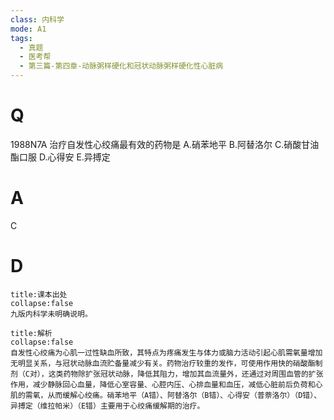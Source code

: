 ```yaml
---
class: 内科学
mode: A1
tags:
  - 真题
  - 医考帮
  - 第三篇-第四章-动脉粥样硬化和冠状动脉粥样硬化性心脏病
---
```


# Q
1988N7A 治疗自发性心绞痛最有效的药物是
A.硝苯地平
B.阿替洛尔
C.硝酸甘油酯口服
D.心得安
E.异搏定

# A
C
# D
```ad-note
title:课本出处
collapse:false
九版内科学未明确说明。
```

```ad-summary
title:解析
collapse:false
自发性心绞痛为心肌一过性缺血所致，其特点为疼痛发生与体力或脑力活动引起心肌需氧量增加无明显关系，与冠状动脉血流贮备量减少有关。药物治疗较重的发作，可使用作用快的硝酸酯制剂（C对），这类药物除扩张冠状动脉，降低其阻力，增加其血流量外，还通过对周围血管的扩张作用，减少静脉回心血量，降低心室容量、心腔内压、心排血量和血压，减低心脏前后负荷和心肌的需氧，从而缓解心绞痛。硝苯地平（A错）、阿替洛尔（B错）、心得安（普萘洛尔）（D错）、异搏定（维拉帕米）（E错）主要用于心绞痛缓解期的治疗。
```

